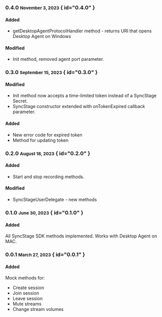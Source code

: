 ### 0.4.0 <small>November 3, 2023</small> { id="0.4.0" }
#### Added
* getDesktopAgentProtocolHandler method - returns URI that opens Desktop Agent on Windows

#### Modified

* Init method, removed agent port parameter.


### 0.3.0 <small>September 15, 2023</small> { id="0.3.0" }
#### Modified

* Init method now accepts a time-limited token instead of a SyncStage Secret.
* SyncStage constructor extended with onTokenExpired callback parameter.

#### Added
* New error code for expired token
* Method for updating token

### 0.2.0 <small>August 18, 2023</small> { id="0.2.0" }
#### Added

* Start and stop recording methods.

#### Modified

* SyncStageUserDelegate - new methods
### 0.1.0 <small>June 30, 2023</small> { id="0.1.0" }
#### Added

All SyncStage SDK methods implemented. Works with Desktop Agent on MAC.

### 0.0.1 <small>March 27, 2023</small> { id="0.0.1" }
#### Added

Mock methods for:

* Create session
* Join session
* Leave session
* Mute streams
* Change stream volumes
